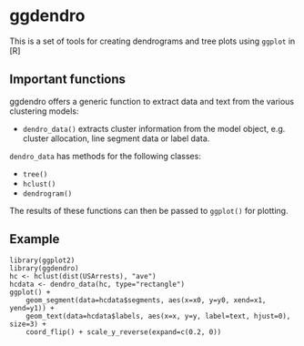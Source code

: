 # ggdendro

This is a set of tools for creating dendrograms and tree plots using `ggplot` in [R]

## Important functions

ggdendro offers a generic function to extract data and text from the various clustering models:

* `dendro_data()` extracts cluster information from the model object, e.g. cluster allocation, line segment data or label data.

`dendro_data` has methods for the following classes:

* `tree()`
* `hclust()`
* `dendrogram()`


The results of these functions can then be passed to `ggplot()` for plotting.

## Example

	library(ggplot2)
	library(ggdendro)
	hc <- hclust(dist(USArrests), "ave")
	hcdata <- dendro_data(hc, type="rectangle")
	ggplot() + 
	    geom_segment(data=hcdata$segments, aes(x=x0, y=y0, xend=x1, yend=y1)) +
	    geom_text(data=hcdata$labels, aes(x=x, y=y, label=text, hjust=0), size=3) +
	    coord_flip() + scale_y_reverse(expand=c(0.2, 0))
    



